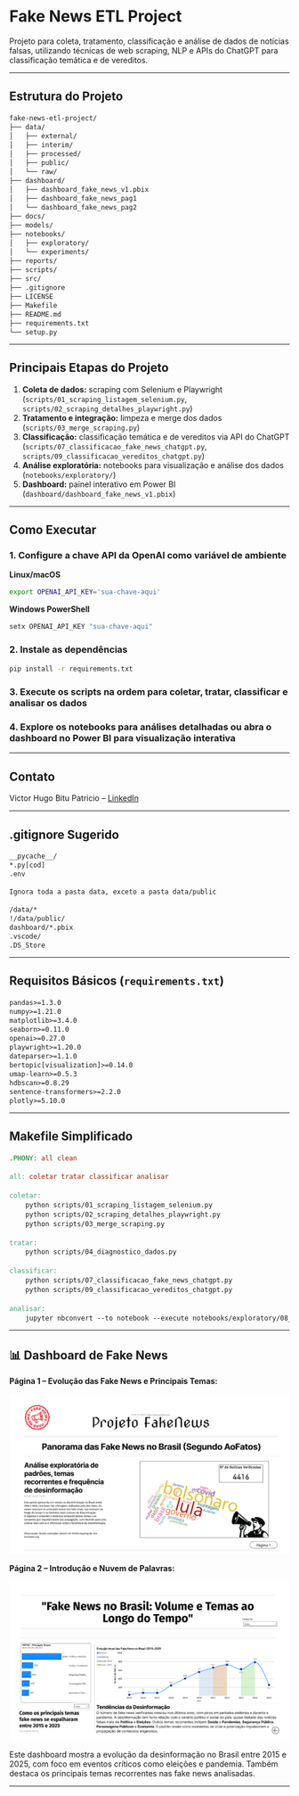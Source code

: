 # Fake News ETL Project

Projeto para coleta, tratamento, classificação e análise de dados de notícias falsas, utilizando técnicas de web scraping, NLP e APIs do ChatGPT para classificação temática e de vereditos.

---

## Estrutura do Projeto

```
fake-news-etl-project/
├── data/
│   ├── external/
│   ├── interim/
│   ├── processed/
│   ├── public/
│   └── raw/
├── dashboard/
│   ├── dashboard_fake_news_v1.pbix
│   ├── dashboard_fake_news_pag1
│   └── dashboard_fake_news_pag2
├── docs/
├── models/
├── notebooks/
│   ├── exploratory/
│   └── experiments/
├── reports/
├── scripts/
├── src/
├── .gitignore
├── LICENSE
├── Makefile
├── README.md
├── requirements.txt
└── setup.py
```

---

## Principais Etapas do Projeto

1. **Coleta de dados:** scraping com Selenium e Playwright (`scripts/01_scraping_listagem_selenium.py`, `scripts/02_scraping_detalhes_playwright.py`)  
2. **Tratamento e integração:** limpeza e merge dos dados (`scripts/03_merge_scraping.py`)  
3. **Classificação:** classificação temática e de vereditos via API do ChatGPT (`scripts/07_classificacao_fake_news_chatgpt.py`, `scripts/09_classificacao_vereditos_chatgpt.py`)  
4. **Análise exploratória:** notebooks para visualização e análise dos dados (`notebooks/exploratory/`)  
5. **Dashboard:** painel interativo em Power BI (`dashboard/dashboard_fake_news_v1.pbix`)

---

## Como Executar

### 1. Configure a chave API da OpenAI como variável de ambiente

**Linux/macOS**

```bash
export OPENAI_API_KEY='sua-chave-aqui'
```

**Windows PowerShell**

```powershell
setx OPENAI_API_KEY "sua-chave-aqui"
```

### 2. Instale as dependências

```bash
pip install -r requirements.txt
```

### 3. Execute os scripts na ordem para coletar, tratar, classificar e analisar os dados

### 4. Explore os notebooks para análises detalhadas ou abra o dashboard no Power BI para visualização interativa

---

## Contato

Victor Hugo Bitu Patricio – [LinkedIn](https://www.linkedin.com/in/vhbitu/)

---

## .gitignore Sugerido

```
__pycache__/
*.py[cod]
.env

Ignora toda a pasta data, exceto a pasta data/public

/data/*
!/data/public/
dashboard/*.pbix
.vscode/
.DS_Store
```

---

## Requisitos Básicos (`requirements.txt`)

```
pandas>=1.3.0
numpy>=1.21.0
matplotlib>=3.4.0
seaborn>=0.11.0
openai>=0.27.0
playwright>=1.20.0
dateparser>=1.1.0
bertopic[visualization]>=0.14.0
umap-learn>=0.5.3
hdbscan>=0.8.29
sentence-transformers>=2.2.0
plotly>=5.10.0
```

---

## Makefile Simplificado

```makefile
.PHONY: all clean

all: coletar tratar classificar analisar

coletar:
	python scripts/01_scraping_listagem_selenium.py
	python scripts/02_scraping_detalhes_playwright.py
	python scripts/03_merge_scraping.py

tratar:
	python scripts/04_diagnostico_dados.py

classificar:
	python scripts/07_classificacao_fake_news_chatgpt.py
	python scripts/09_classificacao_vereditos_chatgpt.py

analisar:
	jupyter nbconvert --to notebook --execute notebooks/exploratory/08_analise_classificacao_chatgpt.ipynb
```

---

## 📊 Dashboard de Fake News

**Página 1 – Evolução das Fake News e Principais Temas:**

![Dashboard Página 1](dashboard/dashboard_fake_news_pag1.png)

**Página 2 – Introdução e Nuvem de Palavras:**

![Dashboard Página 2](dashboard/dashboard_fake_news_pag2.png)

Este dashboard mostra a evolução da desinformação no Brasil entre 2015 e 2025, com foco em eventos críticos como eleições e pandemia. Também destaca os principais temas recorrentes nas fake news analisadas.

---
